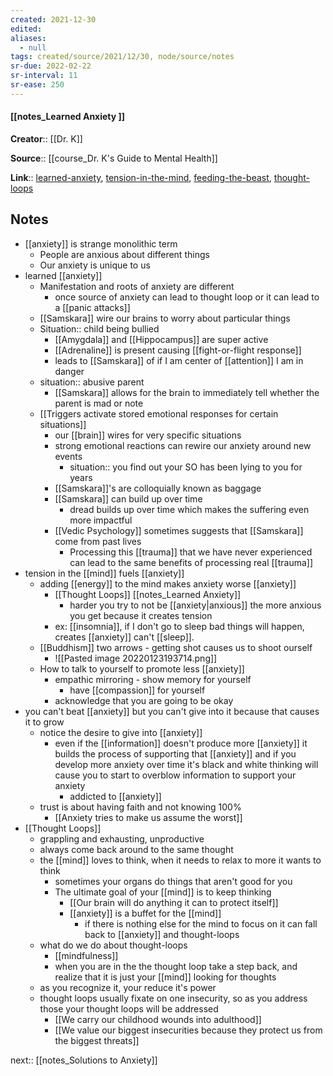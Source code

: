 ```yaml
---
created: 2021-12-30 
edited: 
aliases:
  - null
tags: created/source/2021/12/30, node/source/notes
sr-due: 2022-02-22
sr-interval: 11
sr-ease: 250
---
```


#### [[notes_Learned Anxiety ]]

**Creator**:: [[Dr. K]]
 
**Source**:: [[course_Dr. K's Guide to Mental Health]]

**Link**:: [learned-anxiety](https://coaching.healthygamer.gg/guide/lessons/learned-anxiety), [tension-in-the-mind](https://coaching.healthygamer.gg/guide/lessons/tension-in-the-mind), [feeding-the-beast](https://coaching.healthygamer.gg/guide/lessons/feeding-the-beast), [thought-loops](https://coaching.healthygamer.gg/guide/lessons/thought-loops)

## Notes

- [[anxiety]] is strange monolithic term
	- People are anxious about different things
	- Our anxiety is unique to us
- learned [[anxiety]]
	- Manifestation and roots of anxiety are different
		- once source of anxiety can lead to thought loop or it can lead to a [[panic attacks]]
	- [[Samskara]] wire our brains to worry about particular things
	- Situation:: child being bullied
		- [[Amygdala]] and [[Hippocampus]] are super active
		- [[Adrenaline]] is present causing [[fight-or-flight response]]
		- leads to [[Samskara]] of if I am center of [[attention]] I am in danger
	- situation:: abusive parent
		- [[Samskara]] allows for the brain to immediately tell whether the parent is mad or note
	- [[Triggers activate stored emotional responses for certain situations]]
		- our [[brain]] wires for very specific situations
		- strong emotional reactions can rewire our anxiety around new events
			- situation:: you find out your SO has been lying to you for years 
		- [[Samskara]]'s are colloquially known as baggage
		- [[Samskara]] can build up over time
			- dread builds up over time which makes the suffering even more impactful
		- [[Vedic Psychology]] sometimes suggests that [[Samskara]] come from past lives
			- Processing this [[trauma]] that we have never experienced can lead to the same benefits of processing real [[trauma]]
- tension in the [[mind]] fuels [[anxiety]]
	- adding [[energy]] to the mind makes anxiety worse [[anxiety]]
		- [[Thought Loops]] [[notes_Learned Anxiety]]
			- harder you try to not be [[anxiety|anxious]] the more anxious you get because it creates tension
		- ex: [[insomnia]], if I don't go to sleep bad things will happen, creates [[anxiety]] can't [[sleep]].
	- [[Buddhism]] two arrows - getting shot causes us to shoot ourself
		- ![[Pasted image 20220123193714.png]]
	- How to talk to yourself to promote less [[anxiety]]
		- empathic mirroring - show memory for yourself
			- have [[compassion]] for yourself
		- acknowledge that you are going to be okay
- you can't beat [[anxiety]] but you can't give into it because that causes it to grow
	- notice the desire to give into [[anxiety]]
		- even if the [[information]] doesn't produce more [[anxiety]] it builds the process of supporting that [[anxiety]] and if you develop more anxiety over time it's black and white thinking will cause you to start to overblow information to support your anxiety 
			- addicted to [[anxiety]]
	- trust is about having faith and not knowing 100% 
		- [[Anxiety tries to make us assume the worst]]
- [[Thought Loops]]
	- grappling and exhausting, unproductive
	- always come back around to the same thought
	- the [[mind]] loves to think, when it needs to relax to more it wants to think
		- sometimes your organs do things that aren't good for you
		- The ultimate goal of your [[mind]] is to keep thinking
			- [[Our brain will do anything it can to protect itself]]
			- [[anxiety]] is a buffet for the [[mind]]
				- if there is nothing else for the mind to focus on it can fall back to [[anxiety]] and thought-loops
	- what do we do about thought-loops
		- [[mindfulness]]
		- when you are in the the thought loop take a step back, and realize that it is just your [[mind]] looking for thoughts
	- as you recognize it, your reduce it's power
	- thought loops usually fixate on one insecurity, so as you address those your thought loops will be addressed
		- [[We carry our childhood wounds into adulthood]]
		- [[We value our biggest insecurities because they protect us from the biggest threats]]

next:: [[notes_Solutions to Anxiety]]

	



